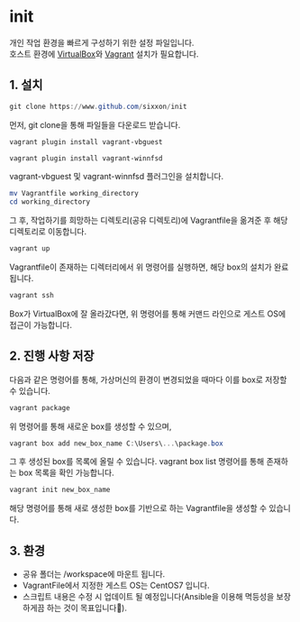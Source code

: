 # init
개인 작업 환경을 빠르게 구성하기 위한 설정 파일입니다.  
호스트 환경에 [VirtualBox](https://www.virtualbox.org/)와 [Vagrant](https://www.vagrantup.com/) 설치가 필요합니다.  

## 1. 설치
```powershell
git clone https://www.github.com/sixxon/init
```  
먼저, git clone을 통해 파일들을 다운로드 받습니다.  

```powershell
vagrant plugin install vagrant-vbguest
```  
```powershell
vagrant plugin install vagrant-winnfsd
```  
vagrant-vbguest 및 vagrant-winnfsd 플러그인을 설치합니다.  

```powershell
mv Vagrantfile working_directory
cd working_directory
```  
그 후, 작업하기를 희망하는 디렉토리(공유 디렉토리)에 Vagrantfile을 옮겨준 후 해당 디렉토리로 이동합니다.  

```powershell
vagrant up
```  
Vagrantfile이 존재하는 디렉터리에서 위 명령어를 실행하면, 해당 box의 설치가 완료됩니다.  

```powershell
vagrant ssh
```  
Box가 VirtualBox에 잘 올라갔다면, 위 명령어를 통해 커맨드 라인으로 게스트 OS에 접근이 가능합니다.  

## 2. 진행 사항 저장
다음과 같은 명령어를 통해, 가상머신의 환경이 변경되었을 때마다 이를 box로 저장할 수 있습니다.  
```powershell
vagrant package
```  
위 명령어를 통해 새로운 box를 생성할 수 있으며,  

```powershell
vagrant box add new_box_name C:\Users\...\package.box
```  
그 후 생성된 box를 목록에 올릴 수 있습니다. vagrant box list 명령어를 통해 존재하는 box 목록을 확인 가능합니다.  

```powershell
vagrant init new_box_name
```
해당 명령어를 통해 새로 생성한 box를 기반으로 하는 Vagrantfile을 생성할 수 있습니다.  

## 3. 환경
* 공유 폴더는 /workspace에 마운트 됩니다.
* VagrantFile에서 지정한 게스트 OS는 CentOS7 입니다.
* 스크립트 내용은 수정 시 업데이트 될 예정입니다(Ansible을 이용해 멱등성을 보장하게끔 하는 것이 목표입니다🤗).
  

